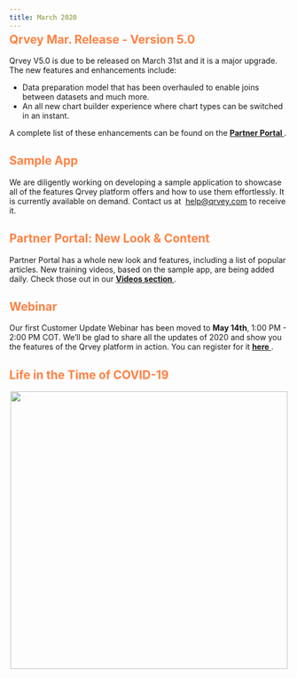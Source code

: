 ```yaml
---
title: March 2020
---
```


<h2 style="color:#FF8143; margin-top: -10px;">Qrvey Mar. Release - Version 5.0
</h2>

Qrvey V5.0 is due to be released on March 31st and it is a major upgrade. 
The new features and enhancements include: 
* Data preparation model that has been overhauled to enable joins between datasets and much more.
* An all new chart builder experience where chart types can be switched in an instant.
<!--truncate-->
A complete list of these enhancements can be found on the
 <a href="https://partners.qrvey.com/docs/release-notes/release-mar-2020/"> <strong> Partner Portal </strong> </a>.

<h2 style="color:#FF8143"> Sample App
</h2>

We are diligently working on developing a sample application to showcase all of the features Qrvey platform offers and how to use them effortlessly. It is currently available on demand. Contact us at  help@qrvey.com to receive it.
 
<h2 style="color:#FF8143"> Partner Portal: New Look & Content </h2>
Partner Portal has a whole new look and features, including a list of popular articles.
New training videos, based on the sample app, are being added daily. Check those out in our <a href="https://partners.qrvey.com/docs/video-training/analytics/intro-analytics-apps/"> <strong> Videos section </strong> </a>. 

<h2 style="color:#FF8143"> Webinar</h2>

Our first Customer Update Webinar has been moved to **May 14th**, 1:00 PM - 2:00 PM COT. We’ll be glad to share all the updates of 2020 and show you the features of the Qrvey platform in action. You can register for it <a href="https://register.gotowebinar.com/register/2826860193465570061/"> <strong> here</strong> </a>.

<h2 style="color:#FF8143"> Life in the Time of COVID-19
</h2>

<div>
    <img src="https://s3.amazonaws.com/cdn.qrvey.com/newsletter/infographics4.jpg" style="margin:auto; display:block;" width="500" />
<div>






